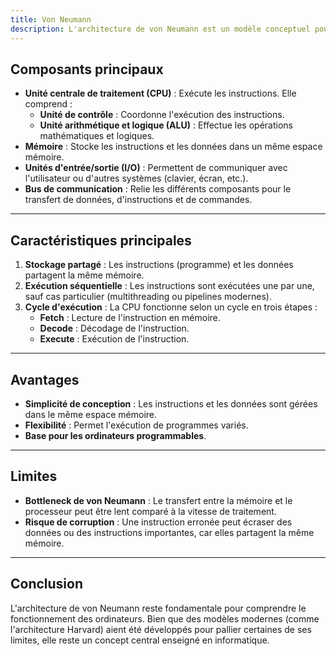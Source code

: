 ```yaml
---
title: Von Neumann
description: L'architecture de von Neumann est un modèle conceptuel pour les ordinateurs, proposé par John von Neumann en 1945. Elle constitue la base des ordinateurs modernes. Cette architecture repose sur quatre éléments clés.
---
```


## Composants principaux

- **Unité centrale de traitement (CPU)** : Exécute les instructions. Elle comprend :
  - **Unité de contrôle** : Coordonne l'exécution des instructions.
  - **Unité arithmétique et logique (ALU)** : Effectue les opérations mathématiques et logiques.
- **Mémoire** : Stocke les instructions et les données dans un même espace mémoire.
- **Unités d'entrée/sortie (I/O)** : Permettent de communiquer avec l'utilisateur ou d'autres systèmes (clavier, écran, etc.).
- **Bus de communication** : Relie les différents composants pour le transfert de données, d'instructions et de commandes.

---

## Caractéristiques principales

1. **Stockage partagé** : Les instructions (programme) et les données partagent la même mémoire.
2. **Exécution séquentielle** : Les instructions sont exécutées une par une, sauf cas particulier (multithreading ou pipelines modernes).
3. **Cycle d'exécution** : La CPU fonctionne selon un cycle en trois étapes :
   - **Fetch** : Lecture de l'instruction en mémoire.
   - **Decode** : Décodage de l'instruction.
   - **Execute** : Exécution de l'instruction.

---

## Avantages

- **Simplicité de conception** : Les instructions et les données sont gérées dans le même espace mémoire.
- **Flexibilité** : Permet l'exécution de programmes variés.
- **Base pour les ordinateurs programmables**.

---

## Limites

- **Bottleneck de von Neumann** : Le transfert entre la mémoire et le processeur peut être lent comparé à la vitesse de traitement.
- **Risque de corruption** : Une instruction erronée peut écraser des données ou des instructions importantes, car elles partagent la même mémoire.

---

## Conclusion

L'architecture de von Neumann reste fondamentale pour comprendre le fonctionnement des ordinateurs. Bien que des modèles modernes (comme l'architecture Harvard) aient été développés pour pallier certaines de ses limites, elle reste un concept central enseigné en informatique.
